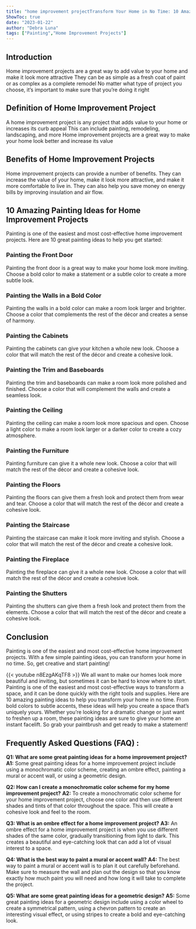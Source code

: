 ```yaml
---
title: "home improvement projectTransform Your Home in No Time: 10 Amazing Painting Ideas for Home Improvement Projects!"
ShowToc: true 
date: "2023-01-22"
author: "Debra Luna" 
tags: ["Painting","Home Improvement Projects"]
---
```

## Introduction
Home improvement projects are a great way to add value to your home and make it look more attractive They can be as simple as a fresh coat of paint or as complex as a complete remodel No matter what type of project you choose, it’s important to make sure that you’re doing it right

## Definition of Home Improvement Project
A home improvement project is any project that adds value to your home or increases its curb appeal This can include painting, remodeling, landscaping, and more Home improvement projects are a great way to make your home look better and increase its value

## Benefits of Home Improvement Projects
Home improvement projects can provide a number of benefits. They can increase the value of your home, make it look more attractive, and make it more comfortable to live in. They can also help you save money on energy bills by improving insulation and air flow.

## 10 Amazing Painting Ideas for Home Improvement Projects
Painting is one of the easiest and most cost-effective home improvement projects. Here are 10 great painting ideas to help you get started:

### Painting the Front Door
Painting the front door is a great way to make your home look more inviting. Choose a bold color to make a statement or a subtle color to create a more subtle look.

### Painting the Walls in a Bold Color
Painting the walls in a bold color can make a room look larger and brighter. Choose a color that complements the rest of the décor and creates a sense of harmony.

### Painting the Cabinets
Painting the cabinets can give your kitchen a whole new look. Choose a color that will match the rest of the décor and create a cohesive look.

### Painting the Trim and Baseboards
Painting the trim and baseboards can make a room look more polished and finished. Choose a color that will complement the walls and create a seamless look.

### Painting the Ceiling
Painting the ceiling can make a room look more spacious and open. Choose a light color to make a room look larger or a darker color to create a cozy atmosphere.

### Painting the Furniture
Painting furniture can give it a whole new look. Choose a color that will match the rest of the décor and create a cohesive look.

### Painting the Floors
Painting the floors can give them a fresh look and protect them from wear and tear. Choose a color that will match the rest of the décor and create a cohesive look.

### Painting the Staircase
Painting the staircase can make it look more inviting and stylish. Choose a color that will match the rest of the décor and create a cohesive look.

### Painting the Fireplace
Painting the fireplace can give it a whole new look. Choose a color that will match the rest of the décor and create a cohesive look.

### Painting the Shutters
Painting the shutters can give them a fresh look and protect them from the elements. Choose a color that will match the rest of the décor and create a cohesive look.

## Conclusion
Painting is one of the easiest and most cost-effective home improvement projects. With a few simple painting ideas, you can transform your home in no time. So, get creative and start painting!

{{< youtube n8EzgAKqTF8 >}} 
We all want to make our homes look more beautiful and inviting, but sometimes it can be hard to know where to start. Painting is one of the easiest and most cost-effective ways to transform a space, and it can be done quickly with the right tools and supplies. Here are 10 amazing painting ideas to help you transform your home in no time. From bold colors to subtle accents, these ideas will help you create a space that’s uniquely yours. Whether you’re looking for a dramatic change or just want to freshen up a room, these painting ideas are sure to give your home an instant facelift. So grab your paintbrush and get ready to make a statement!

## Frequently Asked Questions (FAQ) :
**Q1: What are some great painting ideas for a home improvement project?**
**A1:** Some great painting ideas for a home improvement project include using a monochromatic color scheme, creating an ombre effect, painting a mural or accent wall, or using a geometric design.

**Q2: How can I create a monochromatic color scheme for my home improvement project?**
**A2:** To create a monochromatic color scheme for your home improvement project, choose one color and then use different shades and tints of that color throughout the space. This will create a cohesive look and feel to the room.

**Q3: What is an ombre effect for a home improvement project?**
**A3:** An ombre effect for a home improvement project is when you use different shades of the same color, gradually transitioning from light to dark. This creates a beautiful and eye-catching look that can add a lot of visual interest to a space.

**Q4: What is the best way to paint a mural or accent wall?**
**A4:** The best way to paint a mural or accent wall is to plan it out carefully beforehand. Make sure to measure the wall and plan out the design so that you know exactly how much paint you will need and how long it will take to complete the project.

**Q5: What are some great painting ideas for a geometric design?**
**A5:** Some great painting ideas for a geometric design include using a color wheel to create a symmetrical pattern, using a chevron pattern to create an interesting visual effect, or using stripes to create a bold and eye-catching look.



